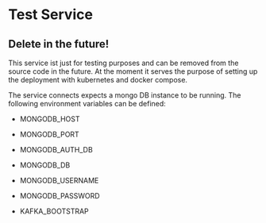 # Test Service
## Delete in the future!
This service ist just for testing purposes and can be removed from the source code in the future. 
At the moment it serves the purpose of setting up the deployment with kubernetes and docker compose.

The service connects expects a mongo DB instance to be running. The following environment variables can be defined:

- MONGODB_HOST
- MONGODB_PORT
- MONGODB_AUTH_DB
- MONGODB_DB
- MONGODB_USERNAME
- MONGODB_PASSWORD


- KAFKA_BOOTSTRAP

